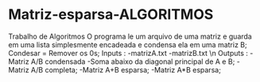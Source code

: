 # Matriz-esparsa-ALGORITMOS
Trabalho de Algoritmos
O programa le um arquivo de uma matriz e guarda em uma lista simplesmente encadeada 
e condensa ela em uma matriz B;
Condesar = Remover os 0s;
Inputs :
-matrizA.txt
-matrizB.txt
\n
Outputs :
-Matriz A/B condensada
-Soma abaixo da diagonal principal de A e B;
-Matriz A/B completa;
-Matriz A+B esparsa;
-Matriz A*B esparsa;
